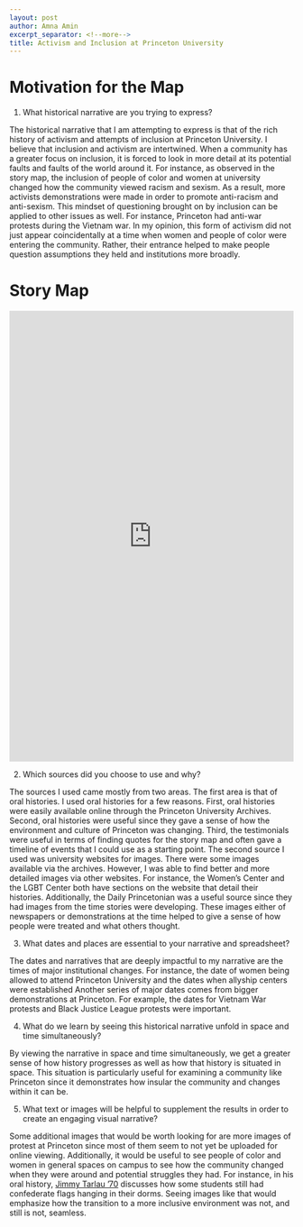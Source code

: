 ```yaml
---
layout: post
author: Amna Amin
excerpt_separator: <!--more-->
title: Activism and Inclusion at Princeton University
---
```




# Motivation for the Map 

1.	What historical narrative are you trying to express?

The historical narrative that I am attempting to express is that of the rich history of activism and attempts of inclusion at Princeton University. I believe that inclusion and activism are intertwined. When a community has a greater focus on inclusion, it is forced to look in more detail at its potential faults and faults of the world around it. For instance, as observed in the story map, the inclusion of people of color and women at university changed how the community viewed racism and sexism. As a result, more activists demonstrations were made in order to promote anti-racism and anti-sexism. This mindset of questioning brought on by inclusion can be applied to other issues as well. For instance, Princeton had anti-war protests during the Vietnam war. In my opinion, this form of activism did not just appear coincidentally at a time when women and people of color were entering the community. Rather, their entrance helped to make people question assumptions they held and institutions more broadly. 

<!--more-->

# Story Map 

<iframe src="https://uploads.knightlab.com/storymapjs/bdd62e9adb8de3f3be674d1f7c804e34/activism-and-inclusion-at-princeton/draft.html" frameborder="0" width="100%" height="800"></iframe>


2.	Which sources did you choose to use and why?

The sources I used came mostly from two areas. The first area is that of oral histories. I used oral histories for a few reasons. First, oral histories were easily available online through the Princeton University Archives. Second, oral histories were useful since they gave a sense of how the environment and culture of Princeton was changing. Third, the testimonials were useful in terms of finding quotes for the story map and often gave a timeline of events that I could use as a starting point. 
The second source I used was university websites for images. There were some images available via the archives. However, I was able to find better and more detailed images via other websites. For instance, the Women’s Center and the LGBT Center both have sections on the website that detail their histories. Additionally, the Daily Princetonian was a useful source since they had images from the time stories were developing. These images either of newspapers or demonstrations at the time helped to give a sense of how people were treated and what others thought. 

3.	What dates and places are essential to your narrative and spreadsheet?

The dates and narratives that are deeply impactful to my narrative are the times of major institutional changes. For instance, the date of women being allowed to attend Princeton University and the dates when allyship centers were established Another series of major dates comes from bigger demonstrations at Princeton. For example, the dates for Vietnam War protests and Black Justice League protests were important. 

4.	What do we learn by seeing this historical narrative unfold in space and time simultaneously?

By viewing the narrative in space and time simultaneously, we get a greater sense of how history progresses as well as how that history is situated in space. This situation is particularly useful for examining a community like Princeton since it demonstrates how insular the community and changes within it can be. 

5.	What text or images will be helpful to supplement the results in order to create an engaging visual narrative?

Some additional images that would be worth looking for are more images of protest at Princeton since most of them seem to not yet be uploaded for online viewing. Additionally, it would be useful to see people of color and women in general spaces on campus to see how the community changed when they were around and potential struggles they had. For instance, in his oral history, [Jimmy Tarlau ’70](https://findingaids.princeton.edu/collections/AC259/c66) discusses how some students still had confederate flags hanging in their dorms. Seeing images like that would emphasize how the transition to a more inclusive environment was not, and still is not, seamless. 


